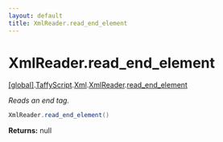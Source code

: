 ```yaml
---
layout: default
title: XmlReader.read_end_element
---
```


# XmlReader.read_end_element

[\[global\]]({{site.baseurl}}/docs/).[TaffyScript]({{site.baseurl}}/docs/TaffyScript/).[Xml]({{site.baseurl}}/docs/TaffyScript/Xml/).[XmlReader]({{site.baseurl}}/docs/TaffyScript/Xml/XmlReader/).[read_end_element]({{site.baseurl}}/docs/TaffyScript/Xml/XmlReader/read_end_element/)

_Reads an end tag._

```cs
XmlReader.read_end_element()
```

**Returns:** null
